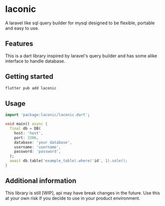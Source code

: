 # laconic

A laravel like sql query builder for mysql designed to be flexible, portable and easy to use.

## Features

This is a dart library inspired by laravel's query builder and has some alike interface to handle database.

## Getting started

```dart
flutter pub add laconic
```

## Usage

```dart
import 'package:laconic/laconic.dart';

void main() async {
  final db = DB(
    host: 'host',
    port: 3306,
    database: 'your database',
    username: 'username',
    password: 'password',
  );
  await db.table('example_table).where('id', 1).sole();
}

```

## Additional information

This library is still [WIP], api may have break changes in the future. Use this at your own risk if you decide to use in your product environment.

